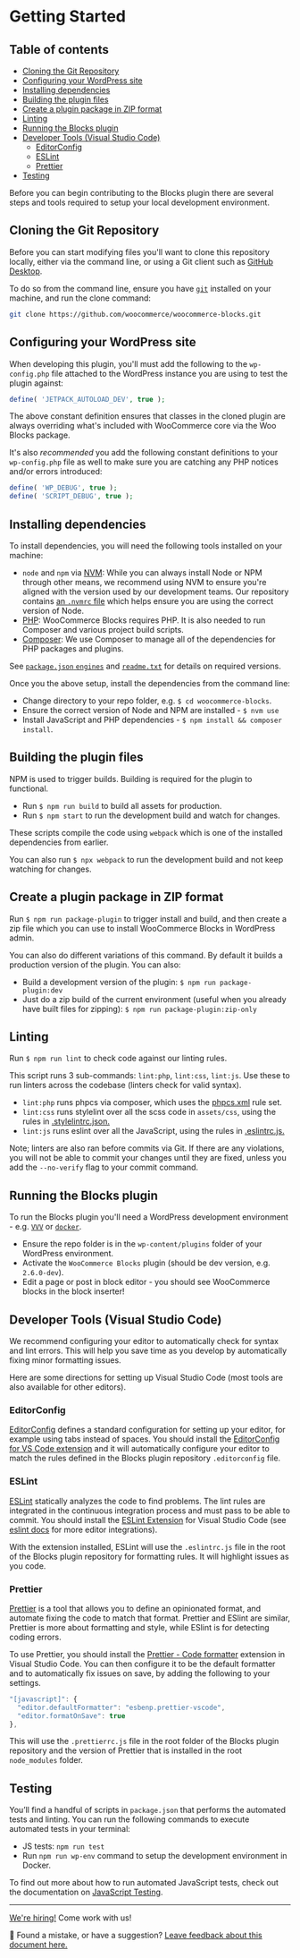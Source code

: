 # Getting Started <!-- omit in toc -->

## Table of contents <!-- omit in toc -->

-   [Cloning the Git Repository](#cloning-the-git-repository)
-   [Configuring your WordPress site](#configuring-your-wordpress-site)
-   [Installing dependencies](#installing-dependencies)
-   [Building the plugin files](#building-the-plugin-files)
-   [Create a plugin package in ZIP format](#create-a-plugin-package-in-zip-format)
-   [Linting](#linting)
-   [Running the Blocks plugin](#running-the-blocks-plugin)
-   [Developer Tools (Visual Studio Code)](#developer-tools-visual-studio-code)
    -   [EditorConfig](#editorconfig)
    -   [ESLint](#eslint)
    -   [Prettier](#prettier)
-   [Testing](#testing)

Before you can begin contributing to the Blocks plugin there are several steps and tools required to setup your local development environment.

## Cloning the Git Repository

Before you can start modifying files you'll want to clone this repository locally, either via the command line, or using a Git client such as [GitHub Desktop](https://desktop.github.com/).

To do so from the command line, ensure you have [`git`](https://git-scm.com) installed on your machine, and run the clone command:

```sh
git clone https://github.com/woocommerce/woocommerce-blocks.git
```

## Configuring your WordPress site

When developing this plugin, you'll must add the following to the `wp-config.php` file attached to the WordPress instance you are using to test the plugin against:

```php
define( 'JETPACK_AUTOLOAD_DEV', true );
```

The above constant definition ensures that classes in the cloned plugin are always overriding what's included with WooCommerce core via the Woo Blocks package.

It's also _recommended_ you add the following constant definitions to your `wp-config.php` file as well to make sure you are catching any PHP notices and/or errors introduced:

```php
define( 'WP_DEBUG', true );
define( 'SCRIPT_DEBUG', true );
```

## Installing dependencies

To install dependencies, you will need the following tools installed on your machine:

-   `node` and `npm` via [NVM](https://github.com/nvm-sh/nvm#installing-and-updating): While you can always install Node or NPM through other means, we recommend using NVM to ensure you're aligned with the version used by our development teams. Our repository contains [an `.nvmrc` file](../../.nvmrc) which helps ensure you are using the correct version of Node.
-   [PHP](https://www.php.net/manual/en/install.php): WooCommerce Blocks requires PHP. It is also needed to run Composer and various project build scripts.
-   [Composer](https://getcomposer.org/doc/00-intro.md): We use Composer to manage all of the dependencies for PHP packages and plugins.

See [`package.json` `engines`](../../package.json) and [`readme.txt`](../../readme.txt#L6) for details on required versions.

<!--  -->

Once you the above setup, install the dependencies from the command line:

-   Change directory to your repo folder, e.g. `$ cd woocommerce-blocks`.
-   Ensure the correct version of Node and NPM are installed - `$ nvm use`
-   Install JavaScript and PHP dependencies - `$ npm install && composer install`.

## Building the plugin files

NPM is used to trigger builds. Building is required for the plugin to functional.

-   Run `$ npm run build` to build all assets for production.
-   Run `$ npm start` to run the development build and watch for changes.

These scripts compile the code using `webpack` which is one of the installed dependencies from earlier.

You can also run `$ npx webpack` to run the development build and not keep watching for changes.

## Create a plugin package in ZIP format

Run `$ npm run package-plugin` to trigger install and build, and then create a zip file which you can use to install WooCommerce Blocks in WordPress admin.

You can also do different variations of this command. By default it builds a production version of the plugin. You can also:

-   Build a development version of the plugin: `$ npm run package-plugin:dev`
-   Just do a zip build of the current environment (useful when you already have built files for zipping): `$ npm run package-plugin:zip-only`

## Linting

Run `$ npm run lint` to check code against our linting rules.

This script runs 3 sub-commands: `lint:php`, `lint:css`, `lint:js`. Use these to run linters across the codebase (linters check for valid syntax).

-   `lint:php` runs phpcs via composer, which uses the [phpcs.xml](../../phpcs.xml) rule set.
-   `lint:css` runs stylelint over all the scss code in `assets/css`, using the rules in [.stylelintrc.json.](../../.stylelintrc.json)
-   `lint:js` runs eslint over all the JavaScript, using the rules in [.eslintrc.js.](../../.eslintrc.js)

Note; linters are also ran before commits via Git. If there are any violations, you will not be able to commit your changes until they are fixed, unless you add the `--no-verify` flag to your commit command.

## Running the Blocks plugin

To run the Blocks plugin you'll need a WordPress development environment - e.g. [`VVV`](https://varyingvagrantvagrants.org) or [`docker`](https://www.docker.com).

-   Ensure the repo folder is in the `wp-content/plugins` folder of your WordPress environment.
-   Activate the `WooCommerce Blocks` plugin (should be dev version, e.g. `2.6.0-dev`).
-   Edit a page or post in block editor - you should see WooCommerce blocks in the block inserter!

## Developer Tools (Visual Studio Code)

We recommend configuring your editor to automatically check for syntax and lint errors. This will help you save time as you develop by automatically fixing minor formatting issues.

Here are some directions for setting up Visual Studio Code (most tools are also available for other editors).

### EditorConfig

[EditorConfig](https://editorconfig.org/) defines a standard configuration for setting up your editor, for example using tabs instead of spaces. You should install the [EditorConfig for VS Code extension](https://marketplace.visualstudio.com/items?itemName=editorconfig.editorconfig) and it will automatically configure your editor to match the rules defined in the Blocks plugin repository `.editorconfig` file.

### ESLint

[ESLint](https://eslint.org/) statically analyzes the code to find problems. The lint rules are integrated in the continuous integration process and must pass to be able to commit. You should install the [ESLint Extension](https://marketplace.visualstudio.com/items?itemName=dbaeumer.vscode-eslint) for Visual Studio Code (see [eslint docs](https://eslint.org/docs/user-guide/integrations) for more editor integrations).

With the extension installed, ESLint will use the `.eslintrc.js` file in the root of the Blocks plugin repository for formatting rules. It will highlight issues as you code.

### Prettier

[Prettier](https://prettier.io/) is a tool that allows you to define an opinionated format, and automate fixing the code to match that format. Prettier and ESlint are similar, Prettier is more about formatting and style, while ESlint is for detecting coding errors.

To use Prettier, you should install the [Prettier - Code formatter](https://marketplace.visualstudio.com/items?itemName=esbenp.prettier-vscode) extension in Visual Studio Code. You can then configure it to be the default formatter and to automatically fix issues on save, by adding the following to your settings.

```js
"[javascript]": {
  "editor.defaultFormatter": "esbenp.prettier-vscode",
  "editor.formatOnSave": true
},
```

This will use the `.prettierrc.js` file in the root folder of the Blocks plugin repository and the version of Prettier that is installed in the root `node_modules` folder.

## Testing

You’ll find a handful of scripts in `package.json` that performs the automated tests and linting. You can run the following commands to execute automated tests in your terminal:

-   JS tests: `npm run test`
-   Run `npm run wp-env` command to setup the development environment in Docker.

To find out more about how to run automated JavaScript tests, check out the documentation on [JavaScript Testing](javascript-testing.md).

<!-- FEEDBACK -->

---

[We're hiring!](https://woo.com/careers/) Come work with us!

🐞 Found a mistake, or have a suggestion? [Leave feedback about this document here.](https://github.com/woocommerce/woocommerce-blocks/issues/new?assignees=&labels=type%3A+documentation&template=--doc-feedback.md&title=Feedback%20on%20./docs/contributors/getting-started.md)

<!-- /FEEDBACK -->

